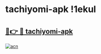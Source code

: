 # tachiyomi-apk !1ekul

# <h2><a href="https://yq40nj.esa.edu.pl?title=tachiyomi-apk&ref=1ekul">🔗👉 🔴 tachiyomi-apk</a></h2>

[![acn](https://github.com/user-attachments/assets/0f9c940e-d8b0-45ae-aac7-cd30a18b3e1c)](https://yq40nj.esa.edu.pl?title=tachiyomi-apk&ref=1ekul)

